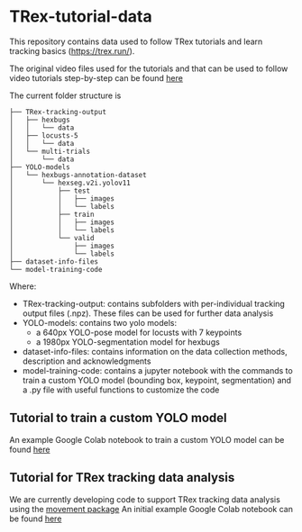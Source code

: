 # TRex-tutorial-data
This repository contains data used to follow TRex tutorials and learn tracking basics (https://trex.run/).

The original video files used for the tutorials and that can be used to follow video tutorials step-by-step can be found [here](https://doi.org/10.17617/3.7F5MGE)

The current folder structure is

```
├── TRex-tracking-output
│   ├── hexbugs
│   │   └── data
│   ├── locusts-5
│   │   └── data
│   └── multi-trials
│       └── data
├── YOLO-models
│   └── hexbugs-annotation-dataset
│       └── hexseg.v2i.yolov11
│           ├── test
│           │   ├── images
│           │   └── labels
│           ├── train
│           │   ├── images
│           │   └── labels
│           └── valid
│               ├── images
│               └── labels
├── dataset-info-files
└── model-training-code
```


Where:
- TRex-tracking-output: contains subfolders with per-individual tracking output files (.npz). These files can be used for further data analysis
- YOLO-models: contains two yolo models:
  - a 640px YOLO-pose model for locusts with 7 keypoints
  - a 1980px YOLO-segmentation model for hexbugs
- dataset-info-files: contains information on the data collection methods, description and acknowledgments
- model-training-code: contains a jupyter notebook with the commands to train a custom YOLO model (bounding box, keypoint, segmentation) and a .py file with useful functions to customize the code

## Tutorial to train a custom YOLO model
An example Google Colab notebook to train a custom YOLO model can be found [here](https://colab.research.google.com/drive/1mgATEXF9Q3uwyqn36zARJuN-SCao0vWY?usp=sharing)

## Tutorial for TRex tracking data analysis 
We are currently developing code to support TRex tracking data analysis using the [movement package](https://github.com/neuroinformatics-unit/movement)
An initial example Google Colab notebook can be found [here](https://colab.research.google.com/drive/1vvFPMWrHlLsnPOul8LdsmYqbmy-Y6sWp?usp=sharing)

